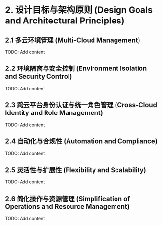 # 2. 设计目标与架构原则 (Design Goals and Architectural Principles)

## 2.1 多云环境管理 (Multi-Cloud Management)
TODO: Add content

## 2.2 环境隔离与安全控制 (Environment Isolation and Security Control)
TODO: Add content

## 2.3 跨云平台身份认证与统一角色管理 (Cross-Cloud Identity and Role Management)
TODO: Add content

## 2.4 自动化与合规性 (Automation and Compliance)
TODO: Add content

## 2.5 灵活性与扩展性 (Flexibility and Scalability)
TODO: Add content

## 2.6 简化操作与资源管理 (Simplification of Operations and Resource Management)
TODO: Add content
